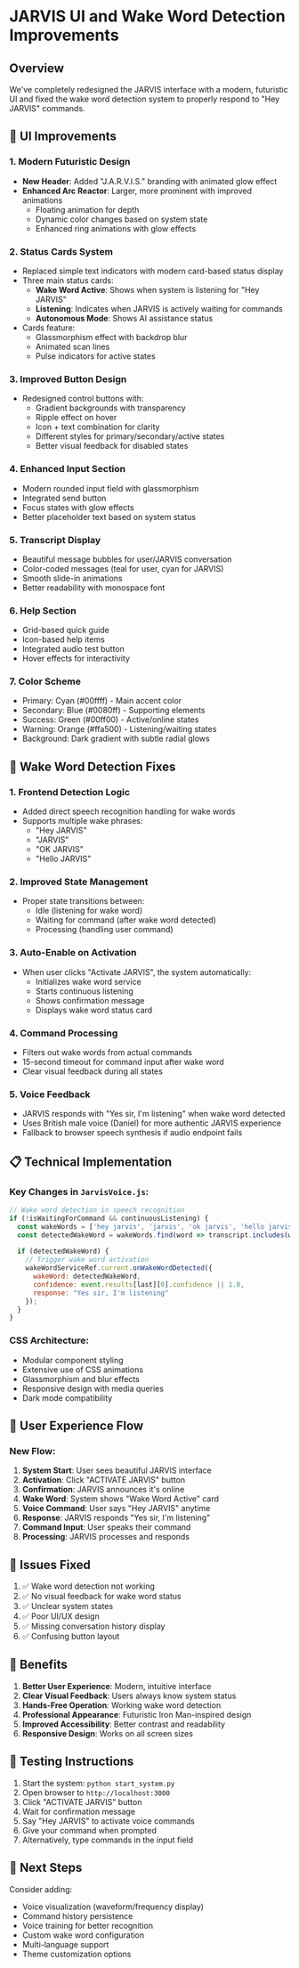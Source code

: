 # JARVIS UI and Wake Word Detection Improvements

## Overview
We've completely redesigned the JARVIS interface with a modern, futuristic UI and fixed the wake word detection system to properly respond to "Hey JARVIS" commands.

## 🎨 UI Improvements

### 1. **Modern Futuristic Design**
- **New Header**: Added "J.A.R.V.I.S." branding with animated glow effect
- **Enhanced Arc Reactor**: Larger, more prominent with improved animations
  - Floating animation for depth
  - Dynamic color changes based on system state
  - Enhanced ring animations with glow effects

### 2. **Status Cards System**
- Replaced simple text indicators with modern card-based status display
- Three main status cards:
  - **Wake Word Active**: Shows when system is listening for "Hey JARVIS"
  - **Listening**: Indicates when JARVIS is actively waiting for commands
  - **Autonomous Mode**: Shows AI assistance status
- Cards feature:
  - Glassmorphism effect with backdrop blur
  - Animated scan lines
  - Pulse indicators for active states

### 3. **Improved Button Design**
- Redesigned control buttons with:
  - Gradient backgrounds with transparency
  - Ripple effect on hover
  - Icon + text combination for clarity
  - Different styles for primary/secondary/active states
  - Better visual feedback for disabled states

### 4. **Enhanced Input Section**
- Modern rounded input field with glassmorphism
- Integrated send button
- Focus states with glow effects
- Better placeholder text based on system status

### 5. **Transcript Display**
- Beautiful message bubbles for user/JARVIS conversation
- Color-coded messages (teal for user, cyan for JARVIS)
- Smooth slide-in animations
- Better readability with monospace font

### 6. **Help Section**
- Grid-based quick guide
- Icon-based help items
- Integrated audio test button
- Hover effects for interactivity

### 7. **Color Scheme**
- Primary: Cyan (#00ffff) - Main accent color
- Secondary: Blue (#0080ff) - Supporting elements
- Success: Green (#00ff00) - Active/online states
- Warning: Orange (#ffa500) - Listening/waiting states
- Background: Dark gradient with subtle radial glows

## 🎤 Wake Word Detection Fixes

### 1. **Frontend Detection Logic**
- Added direct speech recognition handling for wake words
- Supports multiple wake phrases:
  - "Hey JARVIS"
  - "JARVIS" 
  - "OK JARVIS"
  - "Hello JARVIS"

### 2. **Improved State Management**
- Proper state transitions between:
  - Idle (listening for wake word)
  - Waiting for command (after wake word detected)
  - Processing (handling user command)

### 3. **Auto-Enable on Activation**
- When user clicks "Activate JARVIS", the system automatically:
  - Initializes wake word service
  - Starts continuous listening
  - Shows confirmation message
  - Displays wake word status card

### 4. **Command Processing**
- Filters out wake words from actual commands
- 15-second timeout for command input after wake word
- Clear visual feedback during all states

### 5. **Voice Feedback**
- JARVIS responds with "Yes sir, I'm listening" when wake word detected
- Uses British male voice (Daniel) for more authentic JARVIS experience
- Fallback to browser speech synthesis if audio endpoint fails

## 📋 Technical Implementation

### Key Changes in `JarvisVoice.js`:
```javascript
// Wake word detection in speech recognition
if (!isWaitingForCommand && continuousListening) {
  const wakeWords = ['hey jarvis', 'jarvis', 'ok jarvis', 'hello jarvis'];
  const detectedWakeWord = wakeWords.find(word => transcript.includes(word));
  
  if (detectedWakeWord) {
    // Trigger wake word activation
    wakeWordServiceRef.current.onWakeWordDetected({
      wakeWord: detectedWakeWord,
      confidence: event.results[last][0].confidence || 1.0,
      response: "Yes sir, I'm listening"
    });
  }
}
```

### CSS Architecture:
- Modular component styling
- Extensive use of CSS animations
- Glassmorphism and blur effects
- Responsive design with media queries
- Dark mode compatibility

## 🚀 User Experience Flow

### New Flow:
1. **System Start**: User sees beautiful JARVIS interface
2. **Activation**: Click "ACTIVATE JARVIS" button
3. **Confirmation**: JARVIS announces it's online
4. **Wake Word**: System shows "Wake Word Active" card
5. **Voice Command**: User says "Hey JARVIS" anytime
6. **Response**: JARVIS responds "Yes sir, I'm listening"
7. **Command Input**: User speaks their command
8. **Processing**: JARVIS processes and responds

## 🐛 Issues Fixed

1. ✅ Wake word detection not working
2. ✅ No visual feedback for wake word status
3. ✅ Unclear system states
4. ✅ Poor UI/UX design
5. ✅ Missing conversation history display
6. ✅ Confusing button layout

## 🎯 Benefits

1. **Better User Experience**: Modern, intuitive interface
2. **Clear Visual Feedback**: Users always know system status
3. **Hands-Free Operation**: Working wake word detection
4. **Professional Appearance**: Futuristic Iron Man-inspired design
5. **Improved Accessibility**: Better contrast and readability
6. **Responsive Design**: Works on all screen sizes

## 📝 Testing Instructions

1. Start the system: `python start_system.py`
2. Open browser to `http://localhost:3000`
3. Click "ACTIVATE JARVIS" button
4. Wait for confirmation message
5. Say "Hey JARVIS" to activate voice commands
6. Give your command when prompted
7. Alternatively, type commands in the input field

## 🔄 Next Steps

Consider adding:
- Voice visualization (waveform/frequency display)
- Command history persistence
- Voice training for better recognition
- Custom wake word configuration
- Multi-language support
- Theme customization options
